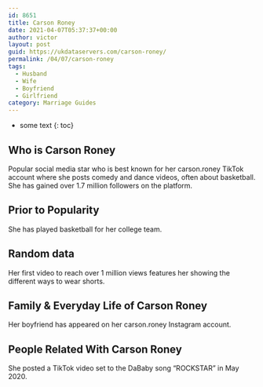 ```yaml
---
id: 8651
title: Carson Roney
date: 2021-04-07T05:37:37+00:00
author: victor
layout: post
guid: https://ukdataservers.com/carson-roney/
permalink: /04/07/carson-roney
tags:
  - Husband
  - Wife
  - Boyfriend
  - Girlfriend
category: Marriage Guides
---
```


* some text
{: toc}


## Who is Carson Roney



Popular social media star who is best known for her carson.roney TikTok account where she posts comedy and dance videos, often about basketball. She has gained over 1.7 million followers on the platform. 

                
                
                
## Prior to Popularity



She has played basketball for her college team. 

                
                
                
## Random data



Her first video to reach over 1 million views features her showing the different ways to wear shorts. 

                
                
                
## Family & Everyday Life of Carson Roney



Her boyfriend has appeared on her carson.roney Instagram account. 

                
                
                
## People Related With Carson Roney



She posted a TikTok video set to the DaBaby song &#8220;ROCKSTAR&#8221; in May 2020. 

                
              
            
          
          
          